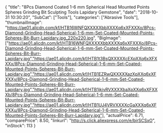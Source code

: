 {
	"title": "8Pcs Diamond Coated 1-6 mm Spherical Head Mounted Points Spheres Grinding Bit Sculpting Tools Lapidary Gemstone",
	"date": "2018-10-31 10:30:20",
	"SubCat": ["Tools"],
	"categories": ["Abrasive Tools"],
	"thumbnailImage": "https://ae01.alicdn.com/kf/HTB16WNFQXXXXXbbXXXXq6xXFXXXo/8Pcs-Diamond-Grinding-Head-Spherical-1-6-mm-Set-Coated-Mounted-Points-Spheres-Bit-Burr-Lapidary.jpg_220x220.jpg",
	"BigImage": ["https://ae01.alicdn.com/kf/HTB16WNFQXXXXXbbXXXXq6xXFXXXo/8Pcs-Diamond-Grinding-Head-Spherical-1-6-mm-Set-Coated-Mounted-Points-Spheres-Bit-Burr-Lapidary.jpg","https://ae01.alicdn.com/kf/HTB1t3BsQXXXXXcEXpXXq6xXFXXXx/8Pcs-Diamond-Grinding-Head-Spherical-1-6-mm-Set-Coated-Mounted-Points-Spheres-Bit-Burr-Lapidary.jpg","https://ae01.alicdn.com/kf/HTB1EZRwQXXXXXazXpXXq6xXFXXXy/8Pcs-Diamond-Grinding-Head-Spherical-1-6-mm-Set-Coated-Mounted-Points-Spheres-Bit-Burr-Lapidary.jpg","https://ae01.alicdn.com/kf/HTB1jkivRVXXXXbaXpXXq6xXFXXXb/8Pcs-Diamond-Grinding-Head-Spherical-1-6-mm-Set-Coated-Mounted-Points-Spheres-Bit-Burr-Lapidary.jpg","https://ae01.alicdn.com/kf/HTB1UJ4VRVXXXXcGaXXXq6xXFXXXu/8Pcs-Diamond-Grinding-Head-Spherical-1-6-mm-Set-Coated-Mounted-Points-Spheres-Bit-Burr-Lapidary.jpg"],
	"actualPrice": 6.71,
	"comparePrice": 8.50,
	"linkurl": "http://s.click.aliexpress.com/e/birSCSxO",
	"inStock": 113
}
